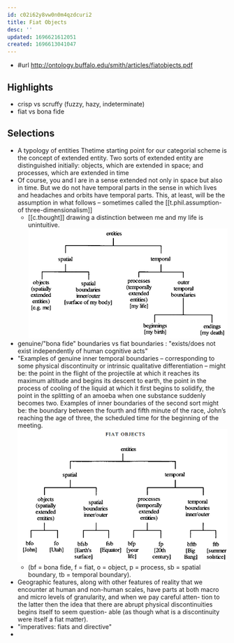 ```yaml
---
id: c02i62y8vw0n0m4qzdcuri2
title: Fiat Objects
desc: ''
updated: 1696621612051
created: 1696613041047
---
```


- #url http://ontology.buffalo.edu/smith/articles/fiatobjects.pdf

## Highlights

- crisp vs scruffy (fuzzy, hazy, indeterminate)
- fiat vs bona fide


## Selections

- A typology of entities  Thetime starting point for our categorial scheme is the  concept of extended entity. Two sorts of extended entity  are distinguished initially: objects, which are extended  in space; and processes, which are extended in time
- Of course, you and I are in a sense extended not only in space but also in time. But we do not have temporal parts in the sense in which lives and headaches and orbits have temporal parts. This, at least, will be the assumption in what follows – sometimes called the [[t.phil.assumption-of three-dimensionalism]]
  - [[c.thought]] drawing a distinction between me and my life is unintuitive. 
![](/assets/images/2023-10-06-10-51-13.png)
- genuine/"bona fide" boundaries vs fiat boundaries : "exists/does not exist independently of human cognitive acts"
- "Examples of genuine inner temporal boundaries – corresponding to some physical discontinuity or intrinsic qualitative differentiation – might be: the point in the flight of the projectile at which it reaches its maximum altitude and begins its descent to earth, the point in the process of cooling of the liquid at which it first begins to solidify, the point in the splitting of an amoeba when one substance suddenly becomes two. Examples of inner boundaries of the second sort might be: the boundary between the fourth and fifth minute of the race, John’s reaching the age of three, the scheduled time for the beginning of the meeting.
![](/assets/images/2023-10-06-11-14-30.png)
  - (bf = bona fide, f = fiat, o = object, p = process, sb = spatial boundary, tb = temporal boundary).
- Geographic features, along with other features of reality that we encounter at human and non-human scales, have parts at both macro and micro levels of granularity, and when we pay careful atten- tion to the latter then the idea that there are abrupt physical discontinuities begins itself to seem question- able (as though what is a discontinuity were itself a fiat matter).
- "imperatives: fiats and directive"
- 